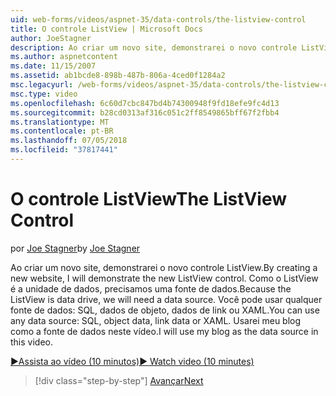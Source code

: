 ```yaml
---
uid: web-forms/videos/aspnet-35/data-controls/the-listview-control
title: O controle ListView | Microsoft Docs
author: JoeStagner
description: Ao criar um novo site, demonstrarei o novo controle ListView. Como o ListView é a unidade de dados, precisamos uma fonte de dados. Você pode usar quaisquer dados...
ms.author: aspnetcontent
ms.date: 11/15/2007
ms.assetid: ab1bcde8-898b-487b-806a-4ced0f1284a2
msc.legacyurl: /web-forms/videos/aspnet-35/data-controls/the-listview-control
msc.type: video
ms.openlocfilehash: 6c60d7cbc847bd4b74300948f9fd18efe9fc4d13
ms.sourcegitcommit: b28cd0313af316c051c2ff8549865bff67f2fbb4
ms.translationtype: MT
ms.contentlocale: pt-BR
ms.lasthandoff: 07/05/2018
ms.locfileid: "37817441"
---
```

<a name="the-listview-control"></a><span data-ttu-id="d09c6-105">O controle ListView</span><span class="sxs-lookup"><span data-stu-id="d09c6-105">The ListView Control</span></span>
====================
<span data-ttu-id="d09c6-106">por [Joe Stagner](https://github.com/JoeStagner)</span><span class="sxs-lookup"><span data-stu-id="d09c6-106">by [Joe Stagner](https://github.com/JoeStagner)</span></span>

<span data-ttu-id="d09c6-107">Ao criar um novo site, demonstrarei o novo controle ListView.</span><span class="sxs-lookup"><span data-stu-id="d09c6-107">By creating a new website, I will demonstrate the new ListView control.</span></span> <span data-ttu-id="d09c6-108">Como o ListView é a unidade de dados, precisamos uma fonte de dados.</span><span class="sxs-lookup"><span data-stu-id="d09c6-108">Because the ListView is data drive, we will need a data source.</span></span> <span data-ttu-id="d09c6-109">Você pode usar qualquer fonte de dados: SQL, dados de objeto, dados de link ou XAML.</span><span class="sxs-lookup"><span data-stu-id="d09c6-109">You can use any data source: SQL, object data, link data or XAML.</span></span> <span data-ttu-id="d09c6-110">Usarei meu blog como a fonte de dados neste vídeo.</span><span class="sxs-lookup"><span data-stu-id="d09c6-110">I will use my blog as the data source in this video.</span></span>

[<span data-ttu-id="d09c6-111">&#9654;Assista ao vídeo (10 minutos)</span><span class="sxs-lookup"><span data-stu-id="d09c6-111">&#9654; Watch video (10 minutes)</span></span>](https://channel9.msdn.com/Blogs/ASP-NET-Site-Videos/the-listview-control)

> [!div class="step-by-step"]
> [<span data-ttu-id="d09c6-112">Avançar</span><span class="sxs-lookup"><span data-stu-id="d09c6-112">Next</span></span>](the-datapager-control.md)
